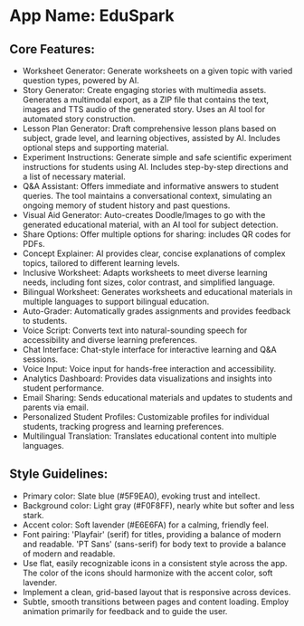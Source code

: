 # **App Name**: EduSpark

## Core Features:

- Worksheet Generator: Generate worksheets on a given topic with varied question types, powered by AI.
- Story Generator: Create engaging stories with multimedia assets. Generates a multimodal export, as a ZIP file that contains the text, images and TTS audio of the generated story. Uses an AI tool for automated story construction.
- Lesson Plan Generator: Draft comprehensive lesson plans based on subject, grade level, and learning objectives, assisted by AI. Includes optional steps and supporting material.
- Experiment Instructions: Generate simple and safe scientific experiment instructions for students using AI. Includes step-by-step directions and a list of necessary material.
- Q&A Assistant: Offers immediate and informative answers to student queries. The tool maintains a conversational context, simulating an ongoing memory of student history and past questions.
- Visual Aid Generator: Auto-creates Doodle/Images to go with the generated educational material, with an AI tool for subject detection.
- Share Options: Offer multiple options for sharing: includes QR codes for PDFs.
- Concept Explainer: AI provides clear, concise explanations of complex topics, tailored to different learning levels.
- Inclusive Worksheet: Adapts worksheets to meet diverse learning needs, including font sizes, color contrast, and simplified language.
- Bilingual Worksheet: Generates worksheets and educational materials in multiple languages to support bilingual education.
- Auto-Grader: Automatically grades assignments and provides feedback to students.
- Voice Script: Converts text into natural-sounding speech for accessibility and diverse learning preferences.
- Chat Interface: Chat-style interface for interactive learning and Q&A sessions.
- Voice Input: Voice input for hands-free interaction and accessibility.
- Analytics Dashboard: Provides data visualizations and insights into student performance.
- Email Sharing: Sends educational materials and updates to students and parents via email.
- Personalized Student Profiles: Customizable profiles for individual students, tracking progress and learning preferences.
- Multilingual Translation: Translates educational content into multiple languages.

## Style Guidelines:

- Primary color: Slate blue (#5F9EA0), evoking trust and intellect.
- Background color: Light gray (#F0F8FF), nearly white but softer and less stark.
- Accent color: Soft lavender (#E6E6FA) for a calming, friendly feel.
- Font pairing: 'Playfair' (serif) for titles, providing a balance of modern and readable. 'PT Sans' (sans-serif) for body text to provide a balance of modern and readable.
- Use flat, easily recognizable icons in a consistent style across the app. The color of the icons should harmonize with the accent color, soft lavender.
- Implement a clean, grid-based layout that is responsive across devices.
- Subtle, smooth transitions between pages and content loading. Employ animation primarily for feedback and to guide the user.